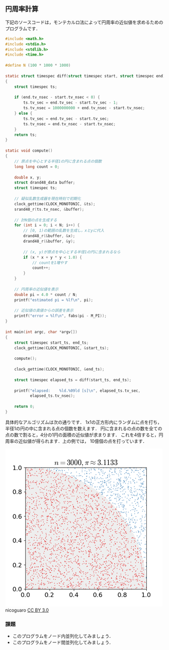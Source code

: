 ## 円周率計算

下記のソースコードは，モンテカルロ法によって円周率の近似値を求めるためのプログラムです．

```c
#include <math.h>
#include <stdio.h>
#include <stdlib.h>
#include <time.h>

#define N (100 * 1000 * 1000)

static struct timespec diff(struct timespec start, struct timespec end)
{
    struct timespec ts;

    if (end.tv_nsec - start.tv_nsec < 0) {
        ts.tv_sec = end.tv_sec - start.tv_sec - 1;
        ts.tv_nsec = 1000000000 + end.tv_nsec - start.tv_nsec;
    } else {
        ts.tv_sec = end.tv_sec - start.tv_sec;
        ts.tv_nsec = end.tv_nsec - start.tv_nsec;
    }
    return ts;
}

static void compute()
{
    // 原点を中心とする半径1の円に含まれる点の個数
    long long count = 0;

    double x, y;
    struct drand48_data buffer;
    struct timespec ts;

    // 疑似乱数生成器を現在時刻で初期化
    clock_gettime(CLOCK_MONOTONIC, &ts);
    srand48_r(ts.tv_nsec, &buffer);

    // 計N個の点を生成する
    for (int i = 0; i < N; i++) {
        // [0, 1)の範囲の乱数を生成し，xとyに代入
        drand48_r(&buffer, &x);
        drand48_r(&buffer, &y);

        // (x, y)が原点を中心とする半径1の円に含まれるなら
        if (x * x + y * y < 1.0) {
            // countを1増やす
            count++;
        }
    }

    // 円周率の近似値を表示
    double pi = 4.0 * count / N;
    printf("estimated pi = %lf\n", pi);

    // 近似値の真値からの誤差を表示
    printf("error = %lf\n", fabs(pi - M_PI));
}

int main(int argc, char *argv[])
{
    struct timespec start_ts, end_ts;
    clock_gettime(CLOCK_MONOTONIC, &start_ts);

    compute();

    clock_gettime(CLOCK_MONOTONIC, &end_ts);

    struct timespec elapsed_ts = diff(start_ts, end_ts);

    printf("elapsed:    %ld.%09ld [s]\n", elapsed_ts.tv_sec,
           elapsed_ts.tv_nsec);

    return 0;
}
```

具体的なアルゴリズムは次の通りです．
1x1の正方形内にランダムに点を打ち，半径1の円の中に含まれる点の個数を数えます．
円に含まれるの点の数を全ての点の数で割ると，4分の1円の面積の近似値が求まります．
これを4倍すると，円周率の近似値が得られます．上の例では，
10億個の点を打っています．

![モンテカルロ法による円周率の近似計算](img/pi.gif)
nicoguaro [CC BY 3.0](https://creativecommons.org/licenses/by/3.0)


### 課題

- このプログラムをノード内並列化してみましょう．
- このプログラムをノード間並列化してみましょう．
